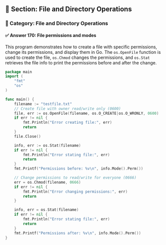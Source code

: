 ## 📘 Section: File and Directory Operations  
### 🔹 Category: File and Directory Operations  
#### ✅ Answer 170: File permissions and modes

This program demonstrates how to create a file with specific permissions, change its permissions, and display them in Go. The `os.OpenFile` function is used to create the file, `os.Chmod` changes the permissions, and `os.Stat` retrieves the file info to print the permissions before and after the change.

```go
package main
import (
    "fmt"
    "os"
)

func main() {
    filename := "testfile.txt"
    // Create file with owner read/write only (0600)
    file, err := os.OpenFile(filename, os.O_CREATE|os.O_WRONLY, 0600)
    if err != nil {
        fmt.Println("Error creating file:", err)
        return
    }
    file.Close()

    info, err := os.Stat(filename)
    if err != nil {
        fmt.Println("Error stating file:", err)
        return
    }
    fmt.Printf("Permissions before: %v\n", info.Mode().Perm())

    // Change permissions to read/write for everyone (0666)
    err = os.Chmod(filename, 0666)
    if err != nil {
        fmt.Println("Error changing permissions:", err)
        return
    }

    info, err = os.Stat(filename)
    if err != nil {
        fmt.Println("Error stating file:", err)
        return
    }
    fmt.Printf("Permissions after: %v\n", info.Mode().Perm())
}
```
